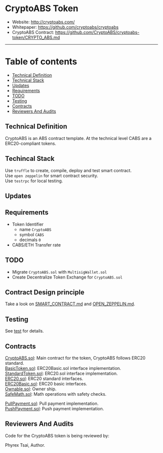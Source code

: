 # CryptoABS Token

- Website: http://cryptoabs.com/
- Whitepaper: https://github.com/cryptoabs/cryptoabs
- CryptoABS Contract: https://github.com/CryptoABS/cryptoabs-token/CRYPTO_ABS.md

----

# Table of contents

- [Technical Definition](#technical-definition)
- [Technical Stack](#technical-stack)
- [Updates](#updates)
- [Requirements](#requirements)
- [TODO](#todo)
- [Testing](#testing)
- [Contracts](#contracts)
- [Reviewers And Audits](#reviewers-and-audits)

## Technical Definition

CryptoABS is an ABS contract template.
At the technical level CABS are a ERC20-compliant tokens.  

## Techincal Stack

Use `truffle` to create, compile, deploy and test smart contract.  
Use `open zeppelin` for smart contract security.  
Use `testrpc` for local testing.

## Updates

## Requirements

- Token Identifier
    - name `CryptoABS`
    - symbol `CABS`
    - decimals `0`
- CABS/ETH Transfer rate

## TODO

- Migrate `CryptoABS.sol` with `MultisigWallet.sol`
- Create Decentralize Token Exchange for `CryptoABS.sol`

## Contract Design principle

Take a look on [SMART_CONTRACT.md](SMART_CONTRACT.md) and [OPEN_ZEPPELIN.md](OPEN_ZEPPELIN.md).

## Testing

See [test](test) for details.

## Contracts

[CryptoABS.sol](./contracts/CryptoABS.sol): Main contract for the token, CryptoABS follows ERC20 standard.  
[BasicToken.sol](./contracts/BasicToken.sol): ERC20Basic.sol interface implementation.  
[StandardToken.sol](./contracts/StandardToken.sol): ERC20.sol interface implementation.  
[ERC20.sol](./contracts/ERC20.sol): ERC20 standard interfaces.  
[ERC20Basic.sol](./contracts/ERC20Basic.sol): ERC20 basic interfaces.  
[Ownable.sol](./contracts/Ownable.sol): Owner ship.  
[SafeMath.sol](./contracts/SafeMath.sol): Math operations with safety checks.  
  
[PullPayment.sol](./contracts/payment/PullPayment.sol): Pull payment implementation.  
[PushPayment.sol](./contracts/payment/PushPayment.sol): Push payment implementation.  

## Reviewers And Audits

Code for the CryptoABS token is being reviewed by:

Phyrex Tsai, Author.
